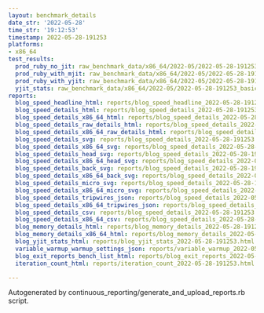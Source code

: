```yaml
---
layout: benchmark_details
date_str: '2022-05-28'
time_str: '19:12:53'
timestamp: 2022-05-28-191253
platforms:
- x86_64
test_results:
  prod_ruby_no_jit: raw_benchmark_data/x86_64/2022-05/2022-05-28-191253_basic_benchmark_prod_ruby_no_jit.json
  prod_ruby_with_mjit: raw_benchmark_data/x86_64/2022-05/2022-05-28-191253_basic_benchmark_prod_ruby_with_mjit.json
  prod_ruby_with_yjit: raw_benchmark_data/x86_64/2022-05/2022-05-28-191253_basic_benchmark_prod_ruby_with_yjit.json
  yjit_stats: raw_benchmark_data/x86_64/2022-05/2022-05-28-191253_basic_benchmark_yjit_stats.json
reports:
  blog_speed_headline_html: reports/blog_speed_headline_2022-05-28-191253.html
  blog_speed_details_html: reports/blog_speed_details_2022-05-28-191253.html
  blog_speed_details_x86_64_html: reports/blog_speed_details_2022-05-28-191253.x86_64.html
  blog_speed_details_raw_details_html: reports/blog_speed_details_2022-05-28-191253.raw_details.html
  blog_speed_details_x86_64_raw_details_html: reports/blog_speed_details_2022-05-28-191253.x86_64.raw_details.html
  blog_speed_details_svg: reports/blog_speed_details_2022-05-28-191253.svg
  blog_speed_details_x86_64_svg: reports/blog_speed_details_2022-05-28-191253.x86_64.svg
  blog_speed_details_head_svg: reports/blog_speed_details_2022-05-28-191253.head.svg
  blog_speed_details_x86_64_head_svg: reports/blog_speed_details_2022-05-28-191253.x86_64.head.svg
  blog_speed_details_back_svg: reports/blog_speed_details_2022-05-28-191253.back.svg
  blog_speed_details_x86_64_back_svg: reports/blog_speed_details_2022-05-28-191253.x86_64.back.svg
  blog_speed_details_micro_svg: reports/blog_speed_details_2022-05-28-191253.micro.svg
  blog_speed_details_x86_64_micro_svg: reports/blog_speed_details_2022-05-28-191253.x86_64.micro.svg
  blog_speed_details_tripwires_json: reports/blog_speed_details_2022-05-28-191253.tripwires.json
  blog_speed_details_x86_64_tripwires_json: reports/blog_speed_details_2022-05-28-191253.x86_64.tripwires.json
  blog_speed_details_csv: reports/blog_speed_details_2022-05-28-191253.csv
  blog_speed_details_x86_64_csv: reports/blog_speed_details_2022-05-28-191253.x86_64.csv
  blog_memory_details_html: reports/blog_memory_details_2022-05-28-191253.html
  blog_memory_details_x86_64_html: reports/blog_memory_details_2022-05-28-191253.x86_64.html
  blog_yjit_stats_html: reports/blog_yjit_stats_2022-05-28-191253.html
  variable_warmup_warmup_settings_json: reports/variable_warmup_2022-05-28-191253.warmup_settings.json
  blog_exit_reports_bench_list_html: reports/blog_exit_reports_2022-05-28-191253.bench_list.html
  iteration_count_html: reports/iteration_count_2022-05-28-191253.html

---
```

Autogenerated by continuous_reporting/generate_and_upload_reports.rb script.
